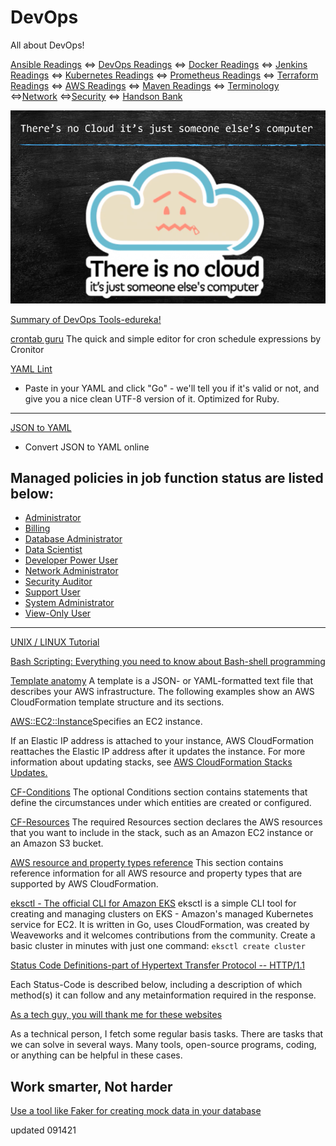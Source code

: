 # DevOps
All about DevOps!

[Ansible Readings](./devops-readings/ansible_readings.md) <=> [DevOps Readings](./devops-readings/devops_readings.md) <=> [Docker Readings](./devops-readings/docker_readings.md)  <=> [Jenkins Readings](./devops-readings/jenkins_readings.md) <=> [Kubernetes Readings](./devops-readings/kubernetes_readings.md) <=> [Prometheus Readings](./devops-readings/prometheus_readings.md) <=> [Terraform Readings](./devops-readings/terraform_readings.md) <=> [AWS Readings](./devops-readings/aws_readings.md) <=> [Maven Readings](./devops-readings/maven_readings.md) <=> [Terminology](./devops-readings/terminology.md) <=>[Network](./devops-readings/network_readings.md) <=>[Security](./devops-readings/security_readings.md) <=> [Handson Bank](./devops-readings/handsonBank.md)

![cloud](./img/cloud.png)<br>

[Summary of DevOps Tools-edureka!](https://medium.com/edureka/devops-tutorial-89363dac9d3f)

[crontab guru](https://crontab.guru/)
The quick and simple editor for cron schedule expressions by Cronitor

[YAML Lint](http://www.yamllint.com/)<br>
- Paste in your YAML and click "Go" - we'll tell you if it's valid or not, and give you a nice clean UTF-8 version of it. Optimized for Ruby.<br>
---
[JSON to YAML](https://www.json2yaml.com/)<br>
* Convert JSON to YAML online

## Managed policies in job function status are listed below:

* [Administrator](https://docs.aws.amazon.com/IAM/latest/UserGuide/access_policies_job-functions.html#jf_administrator)
* [Billing](https://docs.aws.amazon.com/IAM/latest/UserGuide/access_policies_job-functions.html#jf_accounts-payable)
* [Database Administrator](https://docs.aws.amazon.com/IAM/latest/UserGuide/access_policies_job-functions.html#jf_accounts-payable)
* [Data Scientist](https://docs.aws.amazon.com/IAM/latest/UserGuide/access_policies_job-functions.html#jf_data-scientist)
* [Developer Power User](https://docs.aws.amazon.com/IAM/latest/UserGuide/access_policies_job-functions.html#jf_developer-power-user)
* [Network Administrator](https://docs.aws.amazon.com/IAM/latest/UserGuide/access_policies_job-functions.html#jf_network-administrator)
* [Security Auditor](https://docs.aws.amazon.com/IAM/latest/UserGuide/access_policies_job-functions.html#jf_security-auditor)
* [Support User](https://docs.aws.amazon.com/IAM/latest/UserGuide/access_policies_job-functions.html#jf_support-user)
* [System Administrator](https://docs.aws.amazon.com/IAM/latest/UserGuide/access_policies_job-functions.html#jf_system-administrator)
* [View-Only User](https://docs.aws.amazon.com/IAM/latest/UserGuide/access_policies_job-functions.html#jf_view-only-user)

-------------------------------
[UNIX / LINUX Tutorial](https://www.tutorialspoint.com/unix/index.htm)

[Bash Scripting: Everything you need to know about Bash-shell programming](https://medium.com/sysf/bash-scripting-everything-you-need-to-know-about-bash-shell-programming-cd08595f2fba)

[Template anatomy](https://docs.aws.amazon.com/AWSCloudFormation/latest/UserGuide/template-anatomy.html)
A template is a JSON- or YAML-formatted text file that describes your AWS infrastructure. The following examples show an AWS CloudFormation template structure and its sections.

[AWS::EC2::Instance](https://docs.aws.amazon.com/AWSCloudFormation/latest/UserGuide/aws-properties-ec2-instance.html)Specifies an EC2 instance.

If an Elastic IP address is attached to your instance, AWS CloudFormation reattaches the Elastic IP address after it updates the instance. For more information about updating stacks, see [AWS CloudFormation Stacks Updates.](https://docs.aws.amazon.com/AWSCloudFormation/latest/UserGuide/using-cfn-updating-stacks.html)

[CF-Conditions](https://docs.aws.amazon.com/AWSCloudFormation/latest/UserGuide/conditions-section-structure.html) The optional Conditions section contains statements that define the circumstances under which entities are created or configured.

[CF-Resources](https://docs.aws.amazon.com/AWSCloudFormation/latest/UserGuide/resources-section-structure.html) The required Resources section declares the AWS resources that you want to include in the stack, such as an Amazon EC2 instance or an Amazon S3 bucket.

[AWS resource and property types reference](https://docs.aws.amazon.com/AWSCloudFormation/latest/UserGuide/aws-template-resource-type-ref.html) This section contains reference information for all AWS resource and property types that are supported by AWS CloudFormation.

[eksctl - The official CLI for Amazon EKS](https://eksctl.io/) eksctl is a simple CLI tool for creating and managing clusters on EKS - Amazon's managed Kubernetes service for EC2. It is written in Go, uses CloudFormation, was created by Weaveworks and it welcomes contributions from the community. Create a basic cluster in minutes with just one command: `eksctl create cluster`

[Status Code Definitions-part of Hypertext Transfer Protocol -- HTTP/1.1](https://www.w3.org/Protocols/rfc2616/rfc2616-sec10.html)

Each Status-Code is described below, including a description of which method(s) it can follow and any metainformation required in the response.

[As a tech guy, you will thank me for these websites](https://blog.devgenius.io/as-a-tech-guy-you-will-thank-me-for-these-websites-be09e86ebcef)

As a technical person, I fetch some regular basis tasks. There are tasks that we can solve in several ways. Many tools, open-source programs, coding, or anything can be helpful in these cases.

## Work smarter, Not harder

[Use a tool like Faker for creating mock data in your database](https://github.com/faker-ruby/faker)


updated 091421